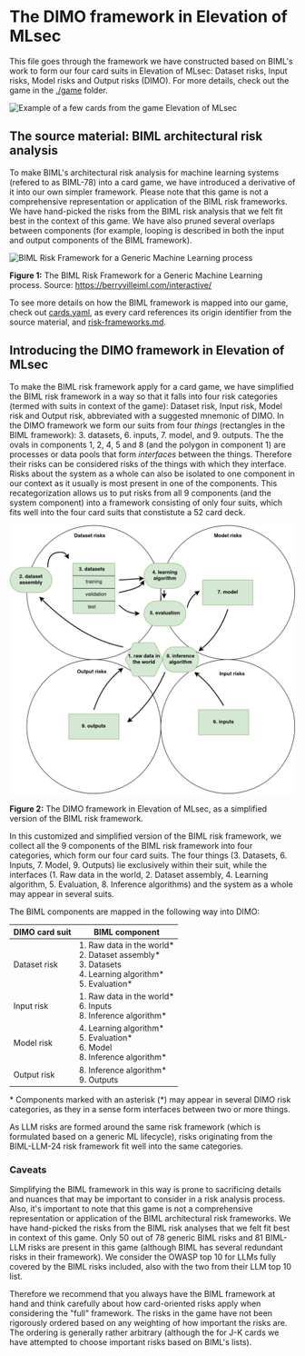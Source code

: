 # The DIMO framework in Elevation of MLsec
This file goes through the framework we have constructed based on BIML's work to form our four card suits in Elevation of MLsec: Dataset risks, Input risks, Model risks and Output risks (DIMO). For more details, check out the game in the [./game](./game/) folder.

<img src="./game/cards-example.png" alt="Example of a few cards from the game Elevation of MLsec" style="height: 500px;"/>


## The source material: BIML architectural risk analysis
To make BIML's architectural risk analysis for machine learning systems (refered to as BIML-78) into a card game, we have introduced a derivative of it into our own simpler framework. Please note that this game is not a comprehensive representation or application of the BIML risk frameworks. We have hand-picked the risks from the BIML risk analysis that we felt fit best in the context of this game. We have also pruned several overlaps between components (for example, looping is described in both the input and output components of the BIML framework). 


<img src="./ml-risk-frameworks/biml-78-framework.png" alt="BIML Risk Framework for a Generic Machine Learning process"/>

**Figure 1:** The BIML Risk Framework for a Generic Machine Learning process. Source: https://berryvilleiml.com/interactive/


To see more details on how the BIML framework is mapped into our game, check out [cards.yaml](./game/cards.yaml), as every card references its origin identifier from the source material, and [risk-frameworks.md](./ml-risk-frameworks/risk-frameworks.md).

## Introducing the DIMO framework in Elevation of MLsec

To make the BIML risk framework apply for a card game, we have simplified the BIML risk framework in a way so that it falls into four risk categories (termed with suits in context of the game): Dataset risk, Input risk, Model risk and Output risk, abbreviated with a suggested mnemonic of DIMO. In the DIMO framework we form our suits from four *things* (rectangles in the BIML framework): 3. datasets, 6.  inputs,  7. model, and 9. outputs. The the ovals in components 1, 2, 4, 5 and 8 (and the polygon in component 1) are processes or data pools that form *interfaces* between the things. Therefore their risks can be considered risks of the things with which they interface. Risks about the system as a whole can also be isolated to one component in our context as it usually is most present in one of the components. This recategorization allows us to put risks from all 9 components (and the system component) into a framework consisting of only four suits, which fits well into the four card suits that constistute a 52 card deck.

<img src="./ml-risk-frameworks/DIMO-eoml.png" alt="The DIMO model presented in Elevation of Mlsec"/>

**Figure 2:** The DIMO framework in Elevation of MLsec, as a simplified version of the BIML risk framework.

In this customized and simplified version of the BIML risk framework, we collect all the 9 components of the BIML risk framework into four categories, which form our four card suits. The four things (3. Datasets, 6. Inputs, 7. Model, 9. Outputs) lie exclusively within their suit, while the interfaces (1. Raw data in the world, 2. Dataset assembly, 4. Learning algorithm, 5. Evaluation, 8. Inference algorithms) and the system as a whole may appear in several suits.

The BIML components are mapped in the following way into DIMO: 

| DIMO card suit | BIML component    |
|-------------------|----------------------------|
| Dataset risk   |   1. Raw data in the world*<br> 2. Dataset assembly*  <br> 3. Datasets <br> 4. Learning algorithm*<br>5. Evaluation*<br>      |
| Input risk   |   1. Raw data in the world*<br>   6. Inputs      <br> 8. Inference algorithm*    |
| Model risk      | 4. Learning algorithm*<br>5. Evaluation*<br> 6. Model <br> 8. Inference algorithm*       |
| Output risk    | 8. Inference algorithm* <br>  9. Outputs  |

 \* Components marked with an asterisk (\*) may appear in several DIMO risk categories, as they in a sense form interfaces between two or more things.

As LLM risks are formed around the same risk framework (which is formulated based on a generic ML lifecycle), risks originating from the BIML-LLM-24 risk framework fit well into the same categories.

### Caveats

Simplifying the BIML framework in this way is prone to sacrificing details and nuances that may be important to consider in a risk analysis process. Also, it's important to note that this game is not a comprehensive representation or application of the BIML architectural risk frameworks. We have hand-picked the risks from the BIML risk analyses that we felt fit best in context of this game. Only 50 out of 78 generic BIML risks and 81 BIML-LLM risks are present in this game (although BIML has several redundant risks in their framework). We consider the OWASP top 10 for LLMs fully covered by the BIML risks included, also with the two from their LLM top 10 list. 

Therefore we recommend that you always have the BIML framework at hand and think carefully about how card-oriented risks apply when considering the "full" framework. The risks in the game have not been rigorously ordered based on any weighting of how important the risks are. The ordering is generally rather arbitrary (although the for J-K cards we have attempted to choose important risks based on BIML's lists).